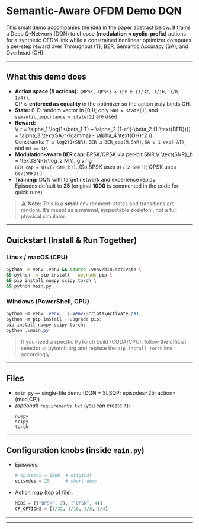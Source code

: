 # Semantic-Aware OFDM Demo DQN 
This small demo accompanies the idea in the paper abstract below. It trains a Deep Q-Network (DQN) to choose **(modulation × cyclic-prefix)** actions for a synthetic OFDM link while a constrained nonlinear optimizer  computes a per-step reward over Throughput (T), BER, Semantic Accuracy (SA), and Overhead (OH).



---

## What this demo does

- **Action space (8 actions):** `{BPSK, QPSK} × {CP ∈ {1/32, 1/16, 1/8, 1/4}}`.  
  CP is **enforced as equality** in the optimizer so the action truly binds OH.
- **State:** 6-D random vector in [0,1); only `SNR = state[1]` and `semantic_importance = state[2]` are used.
- **Reward:**  
  \\( r = \\alpha_1 \\log(1+\\beta_1 T) + \\alpha_2 (1-e^{-\\beta_2 (1-\\text{BER})}) + \\alpha_3 \\text{SA}^{\\gamma} - \\alpha_4 \\text{OH}^2 \\).  
  Constraints: `T ≤ log2(1+SNR)`, `BER ≤ BER_cap(M,SNR)`, `SA ≥ 1-exp(-λT)`, and `OH == CP`.
- **Modulation-aware BER cap:** BPSK/QPSK via per-bit SNR \\( \\text{SNR}_b = \\text{SNR}/\\log_2 M \\), giving  
  `BER_cap = Q(√(2·SNR_b))`. (So BPSK uses `Q(√(2·SNR))`; QPSK uses `Q(√(SNR))`.)
- **Training:** DQN with target network and experience replay.  
  Episodes default to **25** (original **1000** is commented in the code for quick runs).

> ⚠️ **Note:** This is a **small** environment: states and transitions are random. It’s meant as a minimal, inspectable skeleton , not a full physical simulator.

---

## Quickstart (Install & Run Together)

### Linux / macOS (CPU)
```bash
python -m venv .venv && source .venv/bin/activate \
&& python -m pip install --upgrade pip \
&& pip install numpy scipy torch \
&& python main.py
```

### Windows (PowerShell, CPU)
```powershell
python -m venv .venv; .\.venv\Scripts\Activate.ps1;
python -m pip install --upgrade pip;
pip install numpy scipy torch;
python .\main.py
```

> If you need a specific PyTorch build (CUDA/CPU), follow the official selector at pytorch.org and replace the `pip install torch` line accordingly.

---

## Files

- `main.py` — single-file demo (DQN + SLSQP; episodes=25; action=(mod,CP))
- *(optional)* `requirements.txt` (you can create it):  
  ```
  numpy
  scipy
  torch
  ```

---

## Configuration knobs (inside `main.py`)

- Episodes:
  ```python
  # episodes = 1000  # original
  episodes = 25      # short demo
  ```
- Action map (top of file):
  ```python
  MODS = [("BPSK", 2), ("QPSK", 4)]
  CP_OPTIONS = [1/32, 1/16, 1/8, 1/4]
  ```


---



---
